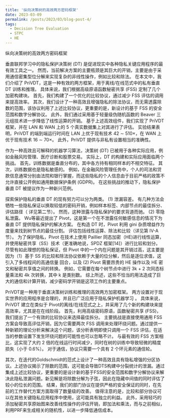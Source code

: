```yaml
---
title: '纵向决策树的高效两方密码框架'
date: 2023-03-09
permalink: /posts/2023/03/blog-post-4/
tags:
  - Decision Tree Evaluation
  - STPC
  - HE
---
```


纵向决策树的高效两方密码框架

垂直联邦学习中的隐私保护决策树 (DT) 是促进现实中各种隐私关键应用程序的最有效工具之一。 然而，当前解决方案的主要瓶颈是其巨大的开销，主要是由于采用通信密集型位分解来实现复杂的非线性操作，例如比较和除法。 在本文中，我们介绍了 PriVDT，这是一种有效的两方框架，用于离线/在线范式中的私有垂直 DT 训练和推理。 具体来说，我们根据高级原语函数秘密共享 (FSS) 定制了几个加密构建块。 首先，我们构建了一个优化的比较协议，通过减少 FSS 评估的调用来提高效率。 其次，我们设计了一种高效且增强隐私的除法协议，而无需透露除数的范围，该协议利用了上述比较协议，更重要的是，新设计的基于 FSS 的安全范围和数字分解协议。 此外，我们通过采用基于轻量级伪随机函数的 Beaver 三元组技术进一步降低了线性运算的开销。 基于上述高效组件，我们实现了 PriVDT 框架，并在 LAN 和 WAN 上的 5 个真实数据集上对其进行了评估。 实验结果表明，PriVDT 的端到端运行时间在 LAN 上优于现有技术 42 ∼ 510×，在 WAN 上优于现有技术 16 ∼ 70×。 此外，PriVDT 提供与非私有设置相当的准确性。

作为一种高效且可解释的机器学习算法，决策树 (DT) 已被用于各种实际应用，例如金融风险管理、医疗诊断和股票交易。 实际上，DT 的构建和实际应用面临两个挑战。 首先，训练数据是垂直分布的，其中各方持有相同样本的不相交特征。 其次，训练数据也是隐私敏感的。 例如，在金融风险管理任务中，个人的司法和贷款信息通常分别由法院和银行掌握，而这些隐私的个人信息由于目前严格的政策不允许直接公开例如通用数据保护条例 (GDPR)。 在这些挑战的推动下，隐私保护垂直 DT 被提议作为一种新兴范例。

探索保护隐私的垂直 DT 的现有努力可以分为两类。 (1) 泄漏容差。 有几种方法会牺牲一些隐私保证以换取较低的密码开销，例如样本标签、内部节点的最佳拆分、评估路径（ 详见第二节）。 然而，这种泄露与隐私保护的要求背道而驰。 (2) 零隐私泄露。 Wu等最近提出了 Pivot，这是第一个在不泄露任何敏感信息的情况下为垂直 DT 提供隐私保护的解决方案。 在构造 DT 时，Pivot 利用 gini 杂质增益作为度量来找到树节点的最佳分割。 评估包括线性运算、除法和比较（详见第 IV-A 节）。 为了保护隐私，Pivot 在技术上使用 Paillier 同态加密（HE)进行线性运算，并使用秘密共享（SS）技术（更准确地说，SPDZ 框架[14]）进行比较和划分。
尽管有如此理想的隐私保证，但 Pivot 中的一个内在问题是其开销过高，这主要是因为（1）基于 SS 的比较和除法协议依赖于大量的位分解，然后是逐位求值，这引入了多线程间的高通信量 回合，以及 (2) Pivot 需要昂贵的 HE 操作以及 HE 密文和秘密共享值之间的转换。 例如，它需要在每个树节点中进行 3k + 2 次同态标量乘法和 4k 次转换，其中 k 是类别数。 综上所述，这些不恰当的用法造成了巨大的通信和计算开销，减少密码学开销是这项工作的主要重点。

PriVDT是一种用于垂直决策树训练和推理的高效两方加密框架。 两方设置对于现实世界的应用程序是合理的，并且已广泛应用于隐私保护机器学习 。 具体来说，PriVDT 建立在类似于 Pivot的离线/在线范式之上，并采用了几个新的构建块来提高效率，尤其是在在线阶段。 首先，利用高级密码原语，函数秘密共享 (FSS)，我们提出了一个有效的比较协议来选择最佳拆分。 主要挑战是直接使用通用 FSS 方案会导致高评估开销，因为它需要两次 FSS 调用来处理环绕问题。通过提供一种新颖的理论分析来解决这个问题，该分析表明即使只调用一个 FSS 评估，在适当的参数设置下发生环绕问题的可能性也可以忽略不计。 与最有效的 FSS 方案相比，这实现了大约 2 倍的在线运行时间减少，同时在树的训练中导致轻微的精度损失（小于 0.6%）。 对于通信，协议只需要一个具有 2 个环元素的通信轮。

其次，在迭代的Goldschmidt的范式上设计了一种高效且具有隐私增强的分区协议。上述协议揭示了除数的范围，这可能会导致DTS构建中分裂统计的泄漏。通过集成上述比较协议，更重要的是设计新的基于FSS的安全范围和数字分解协议来解决此隐私泄漏问题。新见解是将除数分解为子弦，因此在隐藏中间值的同时评估了较小的位长的范围。 结果，我们的部门协议在提供严格的安全保证的同时，在先前的工作替代方案方面取得了数量级的改善。 值得注意的是，比较和部分协议可以在其他关键隐私应用程序中使用，这可能具有独立的利益。 此外，采用轻巧的添加秘密共享原始图来改善线性操作的评估开销，即加法和乘法，而与之前相似，利用PRF来生成相关的随机性，以进一步降低通信成本。





